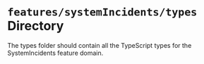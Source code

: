 # `features/systemIncidents/types` Directory

The types folder should contain all the TypeScript types for the SystemIncidents feature domain.

